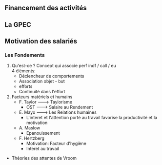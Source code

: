 ## Financement des activités


## La GPEC


## Motivation des salariés
### Les Fondements
1. Qu'est-ce ?
Concept qui associe perf indf / call / eu  
4 éléments: 
    - Déclencheur de comportements
    - Association objet - but
    - efforts
    - Continuité dans l'effort
2. Facteurs matériels et humains
    - F. Taylor ---> Taylorisme
        - OST ---> Salaire au Rendement
    - E. Mayo ---> Les Relations humaines
        - L'interet et l'attention porté au travail favorise la productivité et la motivation
    - A. Maslow
        - Epanouissement
    - F. Hertzberg
        - Motivation: Facteur d'hygiène 
        - Interet au travail
- Théories des attentes de Vroom
    